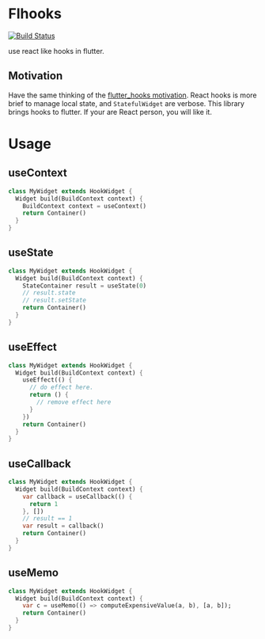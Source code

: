 # Flhooks

[![Build Status](https://travis-ci.org/huangbinjie/frhooks.svg?branch=master)](https://travis-ci.org/huangbinjie/frhooks)

use react like hooks in flutter.

## Motivation
Have the same thinking of the [flutter_hooks motivation](https://github.com/rrousselGit/flutter_hooks#motivation). React hooks is more brief to manage local state, and `StatefulWidget` are verbose. This library brings hooks to flutter. If your are React person, you will like it.

# Usage

## useContext

```dart
class MyWidget extends HookWidget {
  Widget build(BuildContext context) {
    BuildContext context = useContext() 
    return Container()
  }
}
```

## useState

```dart
class MyWidget extends HookWidget {
  Widget build(BuildContext context) {
    StateContainer result = useState(0)
    // result.state
    // result.setState
    return Container()
  }
}
```

## useEffect

```dart
class MyWidget extends HookWidget {
  Widget build(BuildContext context) {
    useEffect(() {
      // do effect here.
      return () {
        // remove effect here
      }
    })
    return Container()
  }
}
```

## useCallback

```dart
class MyWidget extends HookWidget {
  Widget build(BuildContext context) {
    var callback = useCallback(() {
      return 1
    }, [])
    // result == 1
    var result = callback()
    return Container()
  }
}
```

## useMemo

```dart
class MyWidget extends HookWidget {
  Widget build(BuildContext context) {
    var c = useMemo(() => computeExpensiveValue(a, b), [a, b]);
    return Container()
  }
}

